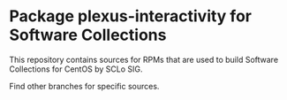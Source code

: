 # Package plexus-interactivity for Software Collections

This repository contains sources for RPMs that are used
to build Software Collections for CentOS by SCLo SIG.

Find other branches for specific sources.
